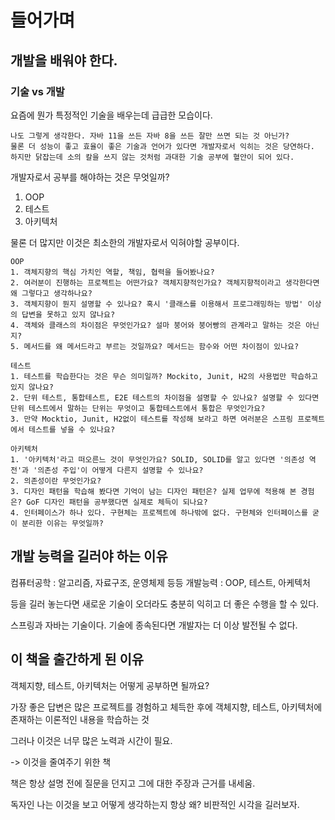 # 들어가며

## 개발을 배워야 한다.

### 기술 vs 개발

요즘에 뭔가 특정적인 기술을 배우는데 급급한 모습이다.

```
나도 그렇게 생각한다. 자바 11을 쓰든 자바 8을 쓰든 잘만 쓰면 되는 것 아닌가?
물론 더 성능이 좋고 효율이 좋은 기술과 언어가 있다면 개발자로서 익히는 것은 당연하다.
하지만 닭잡는데 소의 칼을 쓰지 않는 것처럼 과대한 기술 공부에 혈안이 되어 있다.
```

개발자로서 공부를 해야하는 것은 무엇일까?

1. OOP 
2. 테스트
3. 아키텍처

물론 더 많지만 이것은 최소한의 개발자로서 익혀야할 공부이다.

```text
OOP
1. 객체지향의 핵심 가치인 역할, 책임, 협력을 들어봤나요?
2. 여러분이 진행하는 프로젝트는 어떤가요? 객체지향적인가요? 객체지향적이라고 생각한다면 왜 그렇다고 생각하나요?
3. 객체지향이 뭔지 설명할 수 있나요? 혹시 '클래스를 이용해서 프로그래밍하는 방법' 이상의 답변을 못하고 있지 않나요?
4. 객체와 클래스의 차이점은 무엇인가요? 설마 붕어와 붕어빵의 관계라고 말하는 것은 아닌지?
5. 메서드를 왜 메서드라고 부르는 것일까요? 메서드는 함수와 어떤 차이점이 있나요?

테스트
1. 테스트를 학습한다는 것은 무슨 의미일까? Mockito, Junit, H2의 사용법만 학습하고 있지 않나요?
2. 단위 테스트, 통합테스트, E2E 테스트의 차이점을 설명할 수 있나요? 설명할 수 있다면 단위 테스트에서 말하는 단위는 무엇이고 통합테스트에서 통합은 무엇인가요?
3. 만약 Mocktio, Junit, H2없이 테스트를 작성해 보라고 하면 여러분은 스프링 프로젝트에서 테스트를 넣을 수 있나요?

아키텍처
1. '아키텍처'라고 떠오른느 것이 무엇인가요? SOLID, SOLID를 알고 있다면 '의존성 역전'과 '의존성 주입'이 어떻게 다른지 설명할 수 있나요?
2. 의존성이란 무엇인가요?
3. 디자인 패턴을 학습해 봤다면 기억이 남는 디자인 패턴은? 실제 업무에 적용해 본 경험은? GoF 디자인 패턴을 공부했다면 실제로 체득이 되나요?
4. 인터페이스가 하나 있다. 구현체는 프로젝트에 하나밖에 없다. 구현체와 인터페이스를 굳이 분리한 이유는 무엇일까?
```

## 개발 능력을 길러야 하는 이유

컴퓨터공학 : 알고리즘, 자료구조, 운영체제 등등
개발능력 : OOP, 테스트, 아케텍처 

등을 길러 놓는다면 새로운 기술이 오더라도 충분히 익히고 더 좋은 수행을 할 수 있다.

스프링과 자바는 기술이다. 기술에 종속된다면 개발자는 더 이상 발전될 수 없다.

## 이 책을 출간하게 된 이유

객체지향, 테스트, 아키텍처는 어떻게 공부하면 될까요?

가장 좋은 답변은 많은 프로젝트를 경험하고 체득한 후에 객체지향, 테스트, 아키텍처에 존재하는 이론적인 내용을 학습하는 것

그러나 이것은 너무 많은 노력과 시간이 필요.

-> 이것을 줄여주기 위한 책

책은 항상 설명 전에 질문을 던지고 그에 대한 주장과 근거를 내세움.

독자인 나는 이것을 보고 어떻게 생각하는지 항상 왜? 비판적인 시각을 길러보자.





